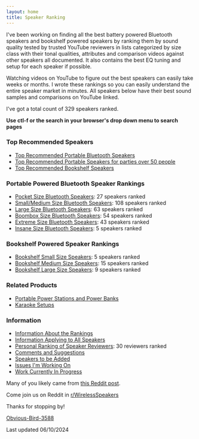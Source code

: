 ```yaml
---
layout: home
title: Speaker Ranking
---
```


I've been working on finding all the best battery powered Bluetooth speakers and bookshelf powered speakers by ranking them by sound quality tested by trusted YouTube reviewers in lists categorized by size class with their tonal qualities, attributes and comparison videos against other speakers all documented. It also contains the best EQ tuning and setup for each speaker if possible. 

Watching videos on YouTube to figure out the best speakers can easily take weeks or months. I wrote these rankings so you can easily understand the entire speaker market in minutes. All speakers below have their best sound samples and comparisons on YouTube linked.

I've got a total count of 329 speakers ranked.

**Use ctl-f or the search in your browser's drop down menu to search pages**

### Top Recommended Speakers

- [Top Recommended Portable Bluetooth Speakers](/top-recommended/)
- [Top Recommended Portable Speakers for parties over 50 people](/portable-party-speakers/)
- [Top Recommended Bookshelf Speakers](/bookshelf-top-recommended/)

### Portable Powered Bluetooth Speaker Rankings

- [Pocket Size Bluetooth Speakers](/pocket-size/): 27 speakers ranked
- [Small/Medium Size Bluetooth Speakers](/small-medium-size/): 108 speakers ranked
- [Large Size Bluetooth Speakers](/large-size/): 63 speakers ranked
- [Boombox Size Bluetooth Speakers](/boombox-size/): 54 speakers ranked
- [Extreme Size Bluetooth Speakers](/extreme-size/): 43 speakers ranked
- [Insane Size Bluetooth Speakers](/insane-size/): 5 speakers ranked

### Bookshelf Powered Speaker Rankings

- [Bookshelf Small Size Speakers](/bookshelf-small/): 5 speakers ranked
- [Bookshelf Medium Size Speakers](/bookshelf-medium/): 15 speakers ranked
- [Bookshelf Large Size Speakers](/bookshelf-large/): 9 speakers ranked

### Related Products

- [Portable Power Stations and Power Banks](/portable-power-stations/)
- [Karaoke Setups](/karaoke-setups/)

### Information

- [Information About the Rankings](/information-about-the-rankings/)
- [Information Applying to All Speakers](/information-applying-to-all-speakers/)
- [Personal Ranking of Speaker Reviewers](/personal-ranking-of-speaker-reviewers/): 30 reviewers ranked
- [Comments and Suggestions](/comments-suggestions/)
- [Speakers to be Added](/speakers-to-be-added/)
- [Issues I'm Working On](/issues-im-working-on/)
- [Work Currently In Progress](/work-currently-in-progress/)

Many of you likely came from [this Reddit post](https://www.reddit.com/r/WirelessSpeakers/comments/16zs2ol/ranking_all_battery_powered_wireless_speakers/). 

Come join us on Reddit in [r/WirelessSpeakers](https://www.reddit.com/r/WirelessSpeakers/)

Thanks for stopping by!

[Obvious-Bird-3588](https://www.reddit.com/user/Obvious-Bird-3588)

Last updated 06/10/2024

